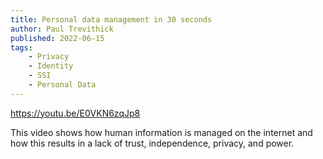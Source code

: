```yaml
---
title: Personal data management in 30 seconds
author: Paul Trevithick
published: 2022-06-15
tags: 
    - Privacy
    - Identity
    - SSI
    - Personal Data
---
```


https://youtu.be/E0VKN6zqJp8

This video shows how human information is managed on the internet and how this results in a lack of trust, independence, privacy, and power.